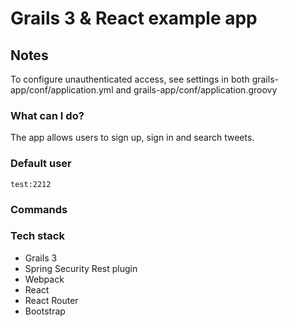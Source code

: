 # Grails 3 & React example app

## Notes

To configure unauthenticated access, see settings in both grails-app/conf/application.yml and grails-app/conf/application.groovy

### What can I do?

The app allows users to sign up, sign in and search tweets. 
### Default user

`test:2212`

### Commands

### Tech stack

- Grails 3
- Spring Security Rest plugin
- Webpack
- React
- React Router
- Bootstrap

